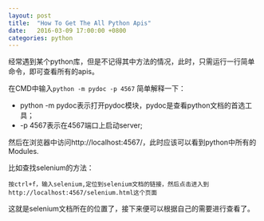```yaml
---
layout: post
title:  "How To Get The All Python Apis"
date:   2016-03-09 17:00:00 +0800
categories: python
---
```


经常遇到某个python库，但是不记得其中方法的情况，此时，只需运行一行简单命令，即可查看所有的apis。


在CMD中输入`python -m pydoc -p 4567`
简单解释一下：

* python -m pydoc表示打开pydoc模块，pydoc是查看python文档的首选工具；
* -p 4567表示在4567端口上启动server;

然后在浏览器中访问http://localhost:4567/，此时应该可以看到python中所有的Modules.

比如查找selenium的方法：

	按ctrl+f，输入selenium,定位到selenium文档的链接，然后点击进入到
	http://localhost:4567/selenium.html这个页面

这就是selenium文档所在的位置了，接下来便可以根据自己的需要进行查看了。
